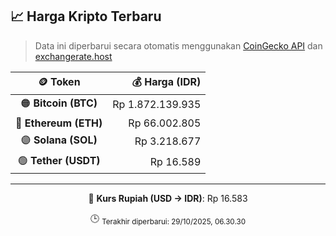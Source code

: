 

<!-- HARGA_KRIPTO -->
## 📈 Harga Kripto Terbaru

> Data ini diperbarui secara otomatis menggunakan [CoinGecko API](https://www.coingecko.com/) dan [exchangerate.host](https://exchangerate.host/)

<div align="center">

| 🪙 Token | 💰 Harga (IDR) |
|:------:|---------------:|
| 🟠 **Bitcoin (BTC)**   | Rp 1.872.139.935 |
| 🔵 **Ethereum (ETH)**  | Rp 66.002.805 |
| 🟣 **Solana (SOL)**    | Rp 3.218.677 |
| 🟢 **Tether (USDT)**   | Rp 16.589 |

---

💱 **Kurs Rupiah (USD → IDR)**: Rp 16.583

🕒 <sub>Terakhir diperbarui: 29/10/2025, 06.30.30</sub>

</div>
<!-- /HARGA_KRIPTO -->